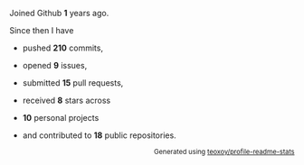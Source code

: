Joined Github **1** years ago.

Since then I have 

- pushed **210** commits, 

- opened **9** issues, 

- submitted **15** pull requests, 

- received **8** stars across 

- **10** personal projects 

- and contributed to **18** public repositories.


<p align="right"><sub>Generated using <a href="https://github.com/marketplace/actions/profile-readme-stats">teoxoy/profile-readme-stats</a></sub></p>
